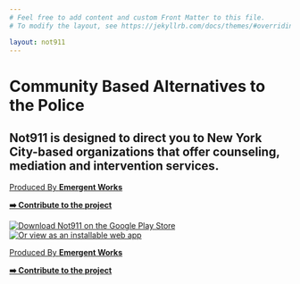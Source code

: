 ```yaml
---
# Feel free to add content and custom Front Matter to this file.
# To modify the layout, see https://jekyllrb.com/docs/themes/#overriding-theme-defaults

layout: not911
---
```


<div class='flex flex-col d:flex-row d:h-screen'>
  <div class='d:w-6/12 flex flex-col p-3 d:p-4'>
    <div
      aria-label="Not 911"
      class='logo d:mr-5 mb-3 d:mb-0'>
    </div>
    <div class="d:h-screen flex flex-col d:justify-center">
      <h1 class="leading-tight text-blue mb-1 font-bold d:pr-5">
        Community Based Alternatives to the Police
      </h1>
      <h2 class="text-base text-gray mb-2 d:mb-3 d:pr-5">
        Not911 is designed to direct you to New York City-based organizations that offer counseling, mediation and intervention services.
      </h2>
      <p class='text-blue text-sm mb-0 d:hidden'>
        <a
          class="no-underline"
          href="https://emergentworks.org">
          Produced By <b>Emergent Works</b>
        </a>
      </p>
      <p class='text-blue text-sm mb-3 d:hidden'>
        <a
          class="no-underline"
          href="https://github.com/emergentworks/project-not-911">
          <b>➡️ Contribute to the project</b>
        </a>
      </p>
      <div class='flex flex-row mb-4 d:mb-0'>
        <a href="https://play.google.com/store/apps/details?id=nyc.not911&hl=en_US">
          <img
            class="mr-2"
            alt="Download Not911 on the Google Play Store"
            src="/assets/img/play-store.svg"
          />
        </a>
        <a href="https://not911.nyc/app">
          <img
            alt="Or view as an installable web app"
            src="/assets/img/pwa.svg"
          />
        </a>
      </div>
    </div>
    <div class="flex">
      <p class='text-blue-1 text-sm mb-4 d:mb-0 hidden d:block mr-2'>
        <a
          class="no-underline"
          href="https://emergentworks.org">
          Produced By <b>Emergent Works</b>
        </a>
      </p>
      <p class='text-blue-1 text-sm mb-4 d:mb-0 hidden d:block'>
        <a
          class="no-underline"
          href="https://github.com/emergentworks/project-not-911">
          <b>➡️ Contribute to the project</b>
        </a>
      </p>
    </div>
  </div>
  <div class='d:w-6/12 flex justify-center bg-mint pt-4 pr-4 pl-4'>
    <div
      aria-label="A preview image of the Not 911 app"
      class="phone d:absolute b">
    </div>
  </div>
</div>


